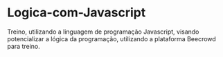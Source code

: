 # Logica-com-Javascript
Treino, utilizando a linguagem de programação Javascript, visando potencializar a lógica da programação, utilizando a plataforma Beecrowd para treino.

